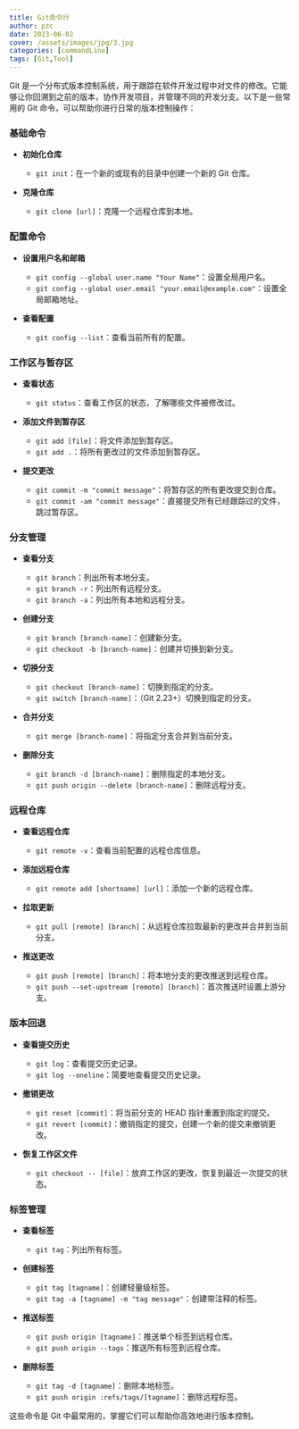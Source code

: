```yaml
---
title: Git命令行
author: pzc
date: 2023-06-02
cover: /assets/images/jpg/3.jpg
categories: [commandLine]
tags: [Git,Tool]
---
```

Git 是一个分布式版本控制系统，用于跟踪在软件开发过程中对文件的修改。它能够让你回溯到之前的版本，协作开发项目，并管理不同的开发分支。以下是一些常用的 Git 命令，可以帮助你进行日常的版本控制操作：

### 基础命令

- **初始化仓库**
  - `git init`：在一个新的或现有的目录中创建一个新的 Git 仓库。

- **克隆仓库**
  - `git clone [url]`：克隆一个远程仓库到本地。

### 配置命令

- **设置用户名和邮箱**
  - `git config --global user.name "Your Name"`：设置全局用户名。
  - `git config --global user.email "your.email@example.com"`：设置全局邮箱地址。

- **查看配置**
  - `git config --list`：查看当前所有的配置。

### 工作区与暂存区

- **查看状态**
  - `git status`：查看工作区的状态，了解哪些文件被修改过。

- **添加文件到暂存区**
  - `git add [file]`：将文件添加到暂存区。
  - `git add .`：将所有更改过的文件添加到暂存区。

- **提交更改**
  - `git commit -m "commit message"`：将暂存区的所有更改提交到仓库。
  - `git commit -am "commit message"`：直接提交所有已经跟踪过的文件，跳过暂存区。

### 分支管理

- **查看分支**
  - `git branch`：列出所有本地分支。
  - `git branch -r`：列出所有远程分支。
  - `git branch -a`：列出所有本地和远程分支。

- **创建分支**
  - `git branch [branch-name]`：创建新分支。
  - `git checkout -b [branch-name]`：创建并切换到新分支。

- **切换分支**
  - `git checkout [branch-name]`：切换到指定的分支。
  - `git switch [branch-name]`：（Git 2.23+）切换到指定的分支。

- **合并分支**
  - `git merge [branch-name]`：将指定分支合并到当前分支。

- **删除分支**
  - `git branch -d [branch-name]`：删除指定的本地分支。
  - `git push origin --delete [branch-name]`：删除远程分支。

### 远程仓库

- **查看远程仓库**
  - `git remote -v`：查看当前配置的远程仓库信息。

- **添加远程仓库**
  - `git remote add [shortname] [url]`：添加一个新的远程仓库。

- **拉取更新**
  - `git pull [remote] [branch]`：从远程仓库拉取最新的更改并合并到当前分支。

- **推送更改**
  - `git push [remote] [branch]`：将本地分支的更改推送到远程仓库。
  - `git push --set-upstream [remote] [branch]`：首次推送时设置上游分支。

### 版本回退

- **查看提交历史**
  - `git log`：查看提交历史记录。
  - `git log --oneline`：简要地查看提交历史记录。

- **撤销更改**
  - `git reset [commit]`：将当前分支的 HEAD 指针重置到指定的提交。
  - `git revert [commit]`：撤销指定的提交，创建一个新的提交来撤销更改。

- **恢复工作区文件**
  - `git checkout -- [file]`：放弃工作区的更改，恢复到最近一次提交的状态。

### 标签管理

- **查看标签**
  - `git tag`：列出所有标签。

- **创建标签**
  - `git tag [tagname]`：创建轻量级标签。
  - `git tag -a [tagname] -m "tag message"`：创建带注释的标签。

- **推送标签**
  - `git push origin [tagname]`：推送单个标签到远程仓库。
  - `git push origin --tags`：推送所有标签到远程仓库。

- **删除标签**
  - `git tag -d [tagname]`：删除本地标签。
  - `git push origin :refs/tags/[tagname]`：删除远程标签。

这些命令是 Git 中最常用的，掌握它们可以帮助你高效地进行版本控制。